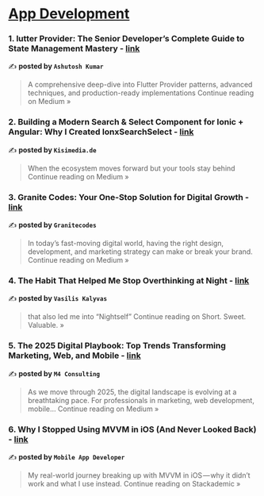 
<h1><a href=https://medium.com/tag/mobile-app-development/recommended target="_blank" rel="noopener noreferrer">App Development</a></h1>
<h3>1. lutter Provider: The Senior Developer’s Complete Guide to State Management Mastery - <a href="https://tiwariashuism.medium.com/lutter-provider-the-senior-developers-complete-guide-to-state-management-mastery-ec4709b7c29a?source=rss------mobile_app_development-5" target="_blank" rel="noopener noreferrer">link</a></h3>

✍️ **posted by `Ashutosh Kumar`**

<blockquote>A comprehensive deep-dive into Flutter Provider patterns, advanced techniques, and production-ready implementations
Continue reading on Medium »</blockquote>

<h3>2. Building a Modern Search & Select Component for Ionic + Angular: Why I Created IonxSearchSelect - <a href="https://medium.com/@kisimedia/building-a-modern-search-select-component-for-ionic-angular-why-i-created-ionxsearchselect-50b5994c82dd?source=rss------mobile_app_development-5" target="_blank" rel="noopener noreferrer">link</a></h3>

✍️ **posted by `Kisimedia.de`**

<blockquote>When the ecosystem moves forward but your tools stay behind
Continue reading on Medium »</blockquote>

<h3>3. Granite Codes: Your One-Stop Solution for Digital Growth - <a href="https://medium.com/@granitecodes72/granite-codes-your-one-stop-solution-for-digital-growth-d89ca684f9a5?source=rss------mobile_app_development-5" target="_blank" rel="noopener noreferrer">link</a></h3>

✍️ **posted by `Granitecodes`**

<blockquote>In today’s fast-moving digital world, having the right design, development, and marketing strategy can make or break your brand.
Continue reading on Medium »</blockquote>

<h3>4. The Habit That Helped Me Stop Overthinking at Night - <a href="https://short.sweet.pub/the-habit-that-helped-me-stop-overthinking-at-night-d79914d9431d?source=rss------mobile_app_development-5" target="_blank" rel="noopener noreferrer">link</a></h3>

✍️ **posted by `Vasilis Kalyvas`**

<blockquote>that also led me into “Nightself”
Continue reading on Short. Sweet. Valuable. »</blockquote>

<h3>5. The 2025 Digital Playbook: Top Trends Transforming Marketing, Web, and Mobile - <a href="https://medium.com/@m4consulting2025/the-2025-digital-playbook-top-trends-transforming-marketing-web-and-mobile-b7b92911c135?source=rss------mobile_app_development-5" target="_blank" rel="noopener noreferrer">link</a></h3>

✍️ **posted by `M4 Consulting`**

<blockquote>As we move through 2025, the digital landscape is evolving at a breathtaking pace. For professionals in marketing, web development, mobile…
Continue reading on Medium »</blockquote>

<h3>6. Why I Stopped Using MVVM in iOS (And Never Looked Back) - <a href="https://blog.stackademic.com/why-i-stopped-using-mvvm-in-ios-and-never-looked-back-bce697cbd112?source=rss------mobile_app_development-5" target="_blank" rel="noopener noreferrer">link</a></h3>

✍️ **posted by `Mobile App Developer`**

<blockquote>My real-world journey breaking up with MVVM in iOS — why it didn’t work and what I use instead.
Continue reading on Stackademic »</blockquote>

